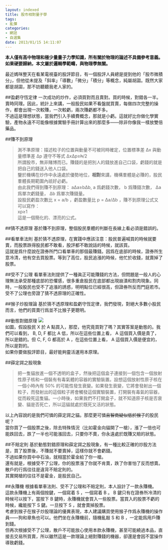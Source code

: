 ```yaml
---
layout: indexed
title: 股市相對量子學
tags:
- 亂彈
categories:
- 網誌
- 自選集
date: 2013/01/15 14:11:07
---
```

**本人僅有高中物理和極少量量子力學知識，所有關於物理的論述不具備參考意義。如果硬要歸納，本文屬於邏輯學範疇，與物理學無關。**  

最近媽咪整天在看某電視臺的股評節目，有一個股評人員總是提到他的「股市微積分」，但他從未提及「斜率」「導數」「微分」「積分」等概念，純屬胡謅。既然大家都是胡謅，那不妨聽聽我老人家的。  

##盈虧守恆定律
一次成功的炒作，必須買對而且賣對。買的時候，對錯各一半。賣時同理。因此，統計上來講，一般股民如果不看盤就買賣，每做四次完整的操作，都會出現一次較賺，一次較虧，兩次賺虧都不多。  
不過這是理想狀態，當我們引入手續費概念，那就是小虧。這就好比你做化學實驗，產物永遠不可能像根據實驗手冊計算出來的那麼多——除非你像我一樣放雙倍藥品。  

##賺不到原理
>測不準原理：描述粒子的位置與動量不可被同時確定，位置標準差 Δx 與動量標準差 Δp 遵守不等式
>ΔxΔp≥<del>h</del>/2  
所謂股市，無非賭博而已。賺錢的是把別人的錢放進自己口袋，虧錢的就是把自己的錢送入他人口袋。  
鑒於機構在炒作中永遠處於優勢地位，**相對**來講，機構羣體是必賺的，股民羣體長期範圍內祇好必虧。  
由此我們得到賺不到原理： aΔa≥bΔb, a 爲虧錢次數， b 爲賺錢次數， Δa 爲單次虧錢量， Δb 爲單次賺錢量。  
設股民虧盈次數比 x = a/b ，虧盈數量比 p = Δa/Δb ，賺不到原理公式又可以寫作：  
xp≥1  
這是一個簡化的、漂亮的公式。  

##猜不透原理
基於賺不到原理，整個股民羣體的判斷在長線上看必須是錯誤的。  

##看單車法則
基於猜不透原理，在實踐中應該注意：股民普遍喊買的時候就要賣，而股票跌得股民都不敢看，股評都不敢說話的時候，就該買。  
這就是爲什麼說在證券所門口看單車的那個最賺錢。因爲在底部的時候，證券所生意冷清，他有空去買股票。等到了高位，股民追漲的時候，他忙於收錢，就賣掉了股票。  

##受不了公理
看單車法則提供了一種眞正可能賺錢的方法，但問題是一般人的心理無法承受那種底部的恐懼感，很多重倉股民在底部都出現崩潰和割肉現象。同時，一般股民也受不了追漲的誘惑，明明點位已經很高，但證券所反而門庭若市。  
受不了公理也旁證了猜不透原理的正確性。  

##猴子炒股理論
基於猜不透原理和盈虧守恆定律，我們發現，對絕大多數小股民而言，他們的買賣行爲並不比猴子更聰明。  

##動態對錯原理
<img src='{{ site.url }}/Pic/Dynamic.jpg'>  
如圖，假設股民 X 於 A 點買入，那麼，他究竟買對了嗎？其實答案是動態的。我們可以看到， B, D, F 都比 A 低，所以在這些位置上看， A 這個買入價是貴了，所以是錯的。但 C, F, G 都高於 A ，在這些位置上看， A 這個買入價是便宜的，所以是對的。  
如果你要做股評節目，最好能夠靈活運用本原理。  

##薛定諤之股現象
>把一隻貓放進一個不透明的盒子，然後把這個盒子連接到一個包含一個放射性原子核和一個裝有有毒氣體的容器的實驗裝置。設想這個放射性原子核在一個小時內有 50% 的可能性發生衰變。如果發生衰變，它將會發射出一個粒子，而發射出的這個粒子將會觸發這個實驗裝置，打開裝有毒氣的容器，從而殺死這隻貓。一小時後，如果我們不打開盒子，就不知道原子核是否衰變、貓是否死亡，所以這貓就處於既死又活的狀態。

以上內容說的是我們可憐的薛定諤之貓。那麼更可憐<del>且智商疑似低於猴子</del>的股民呢？  
當你買了一個股票之後，除去特殊情況（比如霍金向貓開了一槍），漲了一倍也可能跌回去，跌了一半也可能漲回去，只要你不賣，你永遠處於既賺又賠的狀態。  

##不賠定則
基於動態對錯原理和薛定諤之股現象，有一種比較正確的炒股方法是，買了股票後，不賺就不要賣掉，這樣你就不會虧錢。  
不過如果你買中中石油，就相當於霍金給了你一槍。  
還有就是，根據受不了公理，你的股票漲了你就不肯賣，跌了你害怕了反而想賣。散戶的行爲往往是違背不賠定則的。  
其實開槍的往往不是霍金，是股民自己。  

##永賺機
根據看單車法則、受不了公理和不賠定則，本人設計了一款永賺機。  
這款永賺機上有兩個按鍵，一個寫着 S ，一個寫着 B 。 B 鍵只有在證券所冷清的時候可以按下，當按下 B 鍵時，永賺機就會買入一些股票。當買入的股票不虧的時候，纔能按下 S 鍵。一旦按下 S ，就會賣掉股票。  
考慮到猴子在猴子炒股理論的優異表現，本人建議購買使用猴子作爲永賺機的操作員——狗和章魚也可以。他們坐在永賺機前，隨機亂敲 S 和 B ，一定能爲用戶賺到錢。  
但再次根據受不了公理，散戶不可能放心使用本款永賺機，甚至可能繞過本品，直接去交易所買賣，所以雖然這是一款理論上絕對賺錢的機器，卻還是會因不當操作導致虧錢。